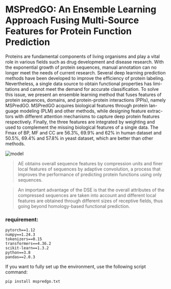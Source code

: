 # MSPredGO: An Ensemble Learning Approach Fusing Multi-Source Features for Protein Function Prediction

Proteins are fundamental components of living organisms and play a vital role in various fields such as drug development and disease research. With the exponential growth of protein sequences, manual annotation can no longer meet the needs of current research. Several deep learning prediction methods have been developed to improve the efficiency of protein labeling. Nevertheless, a single data source to obtain functional properties has limi-tations and cannot meet the demand for accurate classification. To solve this issue, we present an ensemble learning method that fuses features of protein sequences, domains, and protein-protein interactions (PPIs), namely MSPredGO. MSPredGO acquires biological features through protein lan-guage modeling (PLM) and other methods, while designing feature extrac-tors with different attention mechanisms to capture deep protein features respectively. Finally, the three features are integrated by weighting and used to complement the missing biological features of a single data. The Fmax of BP, MF and CC are 56.3%, 69.9% and 62% in human dataset and 50.5%, 69.4% and 57.8% in yeast dataset, which are better than other methods.


![model](https://raw.githubusercontent.com/huyue132/GLPredGO/main/model.png)

> AE obtains overall sequence features by compression units and finer local features of sequences by adaptive convolution, a process that improves the performance of predicting protein functions using only sequences.

>An important advantage of the DSE is that the overall attributes of the compressed sequences are taken into account and different local features are obtained through different sizes of receptive fields, thus going beyond homology-based functional prediction.

### requirement:
```text
pytorch==1.12
numpy==1.24.3
tokenizers==0.15
transformers==4.36.2
scikit-learn==1.3.2
python==3.8
pandas==2.0.3
```
If you want to fully set up the environment, use the following script command:
```ssh
pip install mspredgo.txt
```
